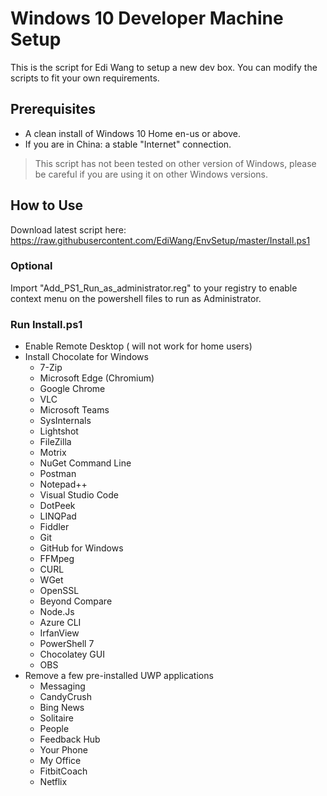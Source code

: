 # Windows 10 Developer Machine Setup

This is the script for Edi Wang to setup a new dev box. You can modify the scripts to fit your own requirements.

## Prerequisites

- A clean install of Windows 10 Home en-us or above.
- If you are in China: a stable "Internet" connection.

> This script has not been tested on other version of Windows, please be careful if you are using it on other Windows versions.

## How to Use

Download latest script here: https://raw.githubusercontent.com/EdiWang/EnvSetup/master/Install.ps1

### Optional

Import "Add_PS1_Run_as_administrator.reg" to your registry to enable context menu on the powershell files to run as Administrator.

### Run Install.ps1
- Enable Remote Desktop ( will not work for home users)
- Install Chocolate for Windows
    - 7-Zip
    - Microsoft Edge (Chromium)
    - Google Chrome
    - VLC
    - Microsoft Teams
    - SysInternals
    - Lightshot
    - FileZilla
    - Motrix
    - NuGet Command Line
    - Postman
    - Notepad++
    - Visual Studio Code
    - DotPeek
    - LINQPad
    - Fiddler
    - Git
    - GitHub for Windows
    - FFMpeg
    - CURL
    - WGet
    - OpenSSL
    - Beyond Compare
    - Node.Js
    - Azure CLI
    - IrfanView
    - PowerShell 7
    - Chocolatey GUI
    - OBS
- Remove a few pre-installed UWP applications
    - Messaging
    - CandyCrush
    - Bing News
    - Solitaire
    - People
    - Feedback Hub
    - Your Phone
    - My Office
    - FitbitCoach
    - Netflix
